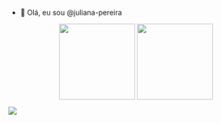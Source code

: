 - 👋 Olá, eu sou @juliana-pereira

<div align="center">
     <img   height="150em" align="center" src="https://github-readme-stats.vercel.app/api?username=lunaraissa&show_icons=true&theme=radical&count_private=true)"/>
     <img   height="150em" align="center" src="https://github-readme-stats.vercel.app/api/top-langs/?username=lunaraissa&layout=compact&langs_count=168&theme=radical"/>
</div>

   <a href="https://instagram.com/juuliana_ps" target="_blank"><img src="https://img.shields.io/badge/-Instagram-%23E4405F?style=for-the-badge&logo=instagram&logoColor=white" target="_blank"></a>
